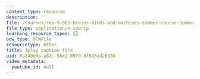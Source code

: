 ```yaml
---
content_type: resource
description: ''
file: /courses/res-9-003-brains-minds-and-machines-summer-course-summer-2015/0a240e0aa82c5be289f06f0d5ed26936_2304733.vtt
file_type: application/x-subrip
learning_resource_types: []
ocw_type: OCWFile
resourcetype: Other
title: 3play caption file
uid: 0a240e0a-a82c-5be2-89f0-6f0d5ed26936
video_metadata:
  youtube_id: null
---
```

